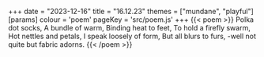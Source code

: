 +++
date = "2023-12-16"
title = "16.12.23"
themes = ["mundane", "playful"]
[params]
  colour = 'poem'
  pageKey = 'src/poem.js'
+++
{{< poem >}}
Polka dot socks,
A bundle of warm,
Binding heat to feet,
To hold a firefly swarm,
Hot nettles and petals,
I speak loosely of form,
But all blurs to furs,
-well not quite but fabric adorns.
{{< /poem >}}